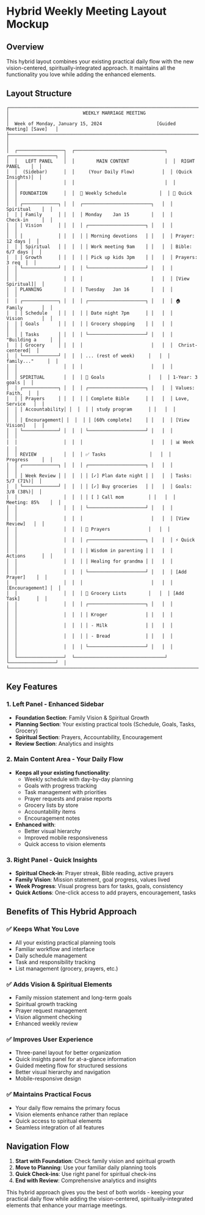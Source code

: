 # Hybrid Weekly Meeting Layout Mockup

## Overview
This hybrid layout combines your existing practical daily flow with the new vision-centered, spiritually-integrated approach. It maintains all the functionality you love while adding the enhanced elements.

## Layout Structure

```
┌─────────────────────────────────────────────────────────────────────────────────┐
│                           WEEKLY MARRIAGE MEETING                              │
│  Week of Monday, January 15, 2024                    [Guided Meeting] [Save]   │
├─────────────────────────────────────────────────────────────────────────────────┤
│                                                                                 │
│  ┌─────────────────┐  ┌─────────────────────────────────┐  ┌─────────────────┐  │
│  │   LEFT PANEL    │  │        MAIN CONTENT             │  │  RIGHT PANEL    │  │
│  │  (Sidebar)      │  │     (Your Daily Flow)          │  │ (Quick Insights)│  │
│  │                 │  │                                 │  │                 │  │
│  │ FOUNDATION      │  │  📅 Weekly Schedule            │  │ 🙏 Quick        │  │
│  │ ┌─────────────┐ │  │  ┌─────────────────────────┐   │  │    Spiritual    │  │
│  │ │ Family      │ │  │  │ Monday    Jan 15        │   │  │    Check-in     │  │
│  │ │ Vision      │ │  │  │ ┌─────────────────────┐ │   │  │                 │  │
│  │ │             │ │  │  │ │ Morning devotions   │ │   │  │ Prayer: 12 days │  │
│  │ │ Spiritual   │ │  │  │ │ Work meeting 9am    │ │   │  │ Bible: 6/7 days │  │
│  │ │ Growth      │ │  │  │ │ Pick up kids 3pm    │ │   │  │ Prayers: 3 req  │  │
│  │ └─────────────┘ │  │  │ └─────────────────────┘ │   │  │                 │  │
│  │                 │  │  │                         │   │  │ [View Spiritual]│  │
│  │ PLANNING        │  │  │ Tuesday   Jan 16        │   │  │                 │  │
│  │ ┌─────────────┐ │  │  │ ┌─────────────────────┐ │   │  │ 🏠 Family       │  │
│  │ │ Schedule    │ │  │  │ │ Date night 7pm      │ │   │  │    Vision       │  │
│  │ │ Goals       │ │  │  │ │ Grocery shopping    │ │   │  │                 │  │
│  │ │ Tasks       │ │  │  │ └─────────────────────┘ │   │  │ "Building a     │  │
│  │ │ Grocery     │ │  │  │                         │   │  │  Christ-centered│  │
│  │ └─────────────┘ │  │  │ ... (rest of week)     │   │  │  family..."     │  │
│  │                 │  │  │                         │   │  │                 │  │
│  │ SPIRITUAL       │  │  │ 🎯 Goals                │   │  │ 1-Year: 3 goals │  │
│  │ ┌─────────────┐ │  │  │ ┌─────────────────────┐ │   │  │ Values: Faith,  │  │
│  │ │ Prayers     │ │  │  │ │ Complete Bible      │ │   │  │ Love, Service   │  │
│  │ │ Accountability│ │  │  │ │ study program      │ │   │  │                 │  │
│  │ │ Encouragement│ │  │  │ │ [60% complete]     │ │   │  │ [View Vision]   │  │
│  │ └─────────────┘ │  │  │ └─────────────────────┘ │   │  │                 │  │
│  │                 │  │  │                         │   │  │ 📊 Week         │  │
│  │ REVIEW          │  │  │ ✅ Tasks                │   │  │    Progress     │  │
│  │ ┌─────────────┐ │  │  │ ┌─────────────────────┐ │   │  │                 │  │
│  │ │ Week Review │ │  │  │ │ [✓] Plan date night │ │   │  │ Tasks: 5/7 (71%)│  │
│  │ └─────────────┘ │  │  │ │ [✓] Buy groceries   │ │   │  │ Goals: 3/8 (38%)│  │
│  │                 │  │  │ │ [ ] Call mom         │ │   │  │ Meeting: 85%    │  │
│  │                 │  │  │ └─────────────────────┘ │   │  │                 │  │
│  │                 │  │  │                         │   │  │ [View Review]   │  │
│  │                 │  │  │ 🙏 Prayers              │   │  │                 │  │
│  │                 │  │  │ ┌─────────────────────┐ │   │  │ ⚡ Quick        │  │
│  │                 │  │  │ │ Wisdom in parenting │ │   │  │    Actions      │  │
│  │                 │  │  │ │ Healing for grandma │ │   │  │                 │  │
│  │                 │  │  │ └─────────────────────┘ │   │  │ [Add Prayer]    │  │
│  │                 │  │  │                         │   │  │ [Encouragement] │  │
│  │                 │  │  │ 🛒 Grocery Lists        │   │  │ [Add Task]      │  │
│  │                 │  │  │ ┌─────────────────────┐ │   │  │                 │  │
│  │                 │  │  │ │ Kroger              │ │   │  │                 │  │
│  │                 │  │  │ │ - Milk              │ │   │  │                 │  │
│  │                 │  │  │ │ - Bread             │ │   │  │                 │  │
│  │                 │  │  │ └─────────────────────┘ │   │  │                 │  │
│  └─────────────────┘  └─────────────────────────────────┘  └─────────────────┘  │
└─────────────────────────────────────────────────────────────────────────────────┘
```

## Key Features

### 1. **Left Panel - Enhanced Sidebar**
- **Foundation Section**: Family Vision & Spiritual Growth
- **Planning Section**: Your existing practical tools (Schedule, Goals, Tasks, Grocery)
- **Spiritual Section**: Prayers, Accountability, Encouragement
- **Review Section**: Analytics and insights

### 2. **Main Content Area - Your Daily Flow**
- **Keeps all your existing functionality**:
  - Weekly schedule with day-by-day planning
  - Goals with progress tracking
  - Task management with priorities
  - Prayer requests and praise reports
  - Grocery lists by store
  - Accountability items
  - Encouragement notes
- **Enhanced with**:
  - Better visual hierarchy
  - Improved mobile responsiveness
  - Quick access to vision elements

### 3. **Right Panel - Quick Insights**
- **Spiritual Check-in**: Prayer streak, Bible reading, active prayers
- **Family Vision**: Mission statement, goal progress, values lived
- **Week Progress**: Visual progress bars for tasks, goals, consistency
- **Quick Actions**: One-click access to add prayers, encouragement, tasks

## Benefits of This Hybrid Approach

### ✅ **Keeps What You Love**
- All your existing practical planning tools
- Familiar workflow and interface
- Daily schedule management
- Task and responsibility tracking
- List management (grocery, prayers, etc.)

### ✅ **Adds Vision & Spiritual Elements**
- Family mission statement and long-term goals
- Spiritual growth tracking
- Prayer request management
- Vision alignment checking
- Enhanced weekly review

### ✅ **Improves User Experience**
- Three-panel layout for better organization
- Quick insights panel for at-a-glance information
- Guided meeting flow for structured sessions
- Better visual hierarchy and navigation
- Mobile-responsive design

### ✅ **Maintains Practical Focus**
- Your daily flow remains the primary focus
- Vision elements enhance rather than replace
- Quick access to spiritual elements
- Seamless integration of all features

## Navigation Flow

1. **Start with Foundation**: Check family vision and spiritual growth
2. **Move to Planning**: Use your familiar daily planning tools
3. **Quick Check-ins**: Use right panel for spiritual check-ins
4. **End with Review**: Comprehensive analytics and insights

This hybrid approach gives you the best of both worlds - keeping your practical daily flow while adding the vision-centered, spiritually-integrated elements that enhance your marriage meetings.
